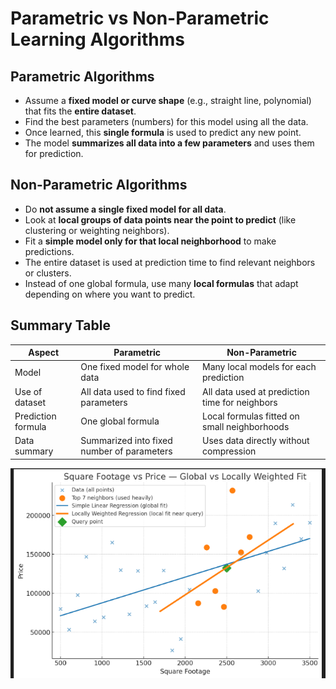 # Parametric vs Non-Parametric Learning Algorithms

## Parametric Algorithms

- Assume a **fixed model or curve shape** (e.g., straight line, polynomial) that fits the **entire dataset**.
- Find the best parameters (numbers) for this model using all the data.
- Once learned, this **single formula** is used to predict any new point.
- The model **summarizes all data into a few parameters** and uses them for prediction.

## Non-Parametric Algorithms

- Do **not assume a single fixed model for all data**.
- Look at **local groups of data points near the point to predict** (like clustering or weighting neighbors).
- Fit a **simple model only for that local neighborhood** to make predictions.
- The entire dataset is used at prediction time to find relevant neighbors or clusters.
- Instead of one global formula, use many **local formulas** that adapt depending on where you want to predict.

## Summary Table

| Aspect                   | Parametric                                 | Non-Parametric                              |
|--------------------------|--------------------------------------------|---------------------------------------------|
| Model                    | One fixed model for whole data             | Many local models for each prediction       |
| Use of dataset           | All data used to find fixed parameters     | All data used at prediction time for neighbors |
| Prediction formula       | One global formula                          | Local formulas fitted on small neighborhoods |
| Data summary             | Summarized into fixed number of parameters | Uses data directly without compression       |


![Global vs Locally Weighted Regression](../images/LinearVsLocallyWeighted.png)

